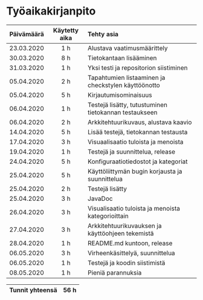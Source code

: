# Työaikakirjanpito

| Päivämäärä        | Käytetty aika  | Tehty asia                        |
|:-----------------:|:--------------:|:----------------------------------|
| 23.03.2020        | 1 h            | Alustava vaatimusmäärittely       |
| 30.03.2020        | 8 h            | Tietokantaan lisääminen           |
| 31.03.2020        | 1 h            | Yksi testi ja repositorion siistiminen |
| 05.04.2020        | 2 h            | Tapahtumien listaaminen ja checkstylen käyttöönotto |
| 05.04.2020        | 5 h            | Kirjautumisominaisuus |
| 06.04.2020        | 1 h            | Testejä lisätty, tutustuminen tietokannan testaukseen |
| 06.04.2020        | 2 h            | Arkkitehtuurikuvaus, alustava kaavio |
| 14.04.2020        | 5 h            | Lisää testejä, tietokannan testausta |
| 17.04.2020        | 3 h            | Visuaalisaatio tuloista ja menoista |
| 19.04.2020        | 1 h            | Testejä ja suunnittelua, release |
| 24.04.2020        | 5 h            | Konfiguraatiotiedostot ja kategoriat |
| 25.04.2020        | 5 h            | Käyttöliittymän bugin korjausta ja suunnittelua |
| 25.04.2020        | 2 h            | Testejä lisätty |
| 25.04.2020        | 3 h            | JavaDoc |
| 26.04.2020        | 3 h            | Visualisaatio tuloista ja menoista kategorioittain |
| 27.04.2020        | 3 h            | Arkkitehtuurikuvauksen ja käyttöohjeen tekemistä |
| 28.04.2020        | 1 h            | README.md kuntoon, release |
| 06.05.2020        | 3 h            | Virheenkäsittelyä, suunnittelua |
| 06.05.2020        | 1 h            | Testejä ja koodin siistimistä |
| 08.05.2020        | 1 h            | Pieniä parannuksia |

|Tunnit yhteensä|56 h    |
|:-------------:|--------|
